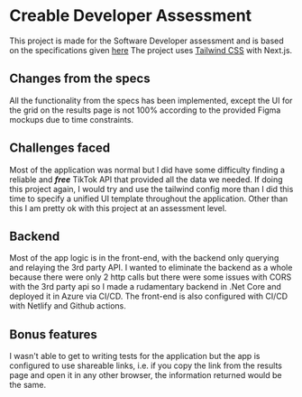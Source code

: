 # Creable Developer Assessment

This project is made for the Software Developer assessment and is based on the specifications given [here](https://creableio.notion.site/Coding-Challenge-Full-Stack-a3fffea292674299b24db85e496e6c4c) The project uses [Tailwind CSS](https://tailwindcss.com/) with Next.js.

## Changes from the specs

All the functionality from the specs has been implemented, except the UI for the grid on the results page is not 100% according to the provided Figma mockups due to time constraints.

## Challenges faced

Most of the application was normal but I did have some difficulty finding a reliable and **_free_** TikTok API that provided all the data we needed.
If doing this project again, I would try and use the tailwind config more than I did this time to specify a unified UI template throughout the application. Other than this I am pretty ok with this project at an assessment level.

## Backend

Most of the app logic is in the front-end, with the backend only querying and relaying the 3rd party API. I wanted to eliminate the backend as a whole because there were only 2 http calls but there were some issues with CORS with the 3rd party api so I made a rudamentary backend in .Net Core and deployed it in Azure via CI/CD. The front-end is also configured with CI/CD with Netlify and Github actions.

## Bonus features

I wasn't able to get to writing tests for the application but the app is configured to use shareable links, i.e. if you copy the link from the results page and open it in any other browser, the information returned would be the same.
